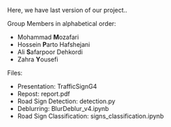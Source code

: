 Here, we have last version of our project..

Group Members in alphabetical order:
* Mohammad **M**ozafari
* Hossein **P**arto Hafshejani
* Ali **S**afarpoor Dehkordi
* Zahra **Y**ousefi


Files:
* Presentation: TrafficSignG4
* Repost: report.pdf
* Road Sign Detection: detection.py
* Deblurring: BlurDeblur_v4.ipynb
* Road Sign Classification: signs_classification.ipynb
